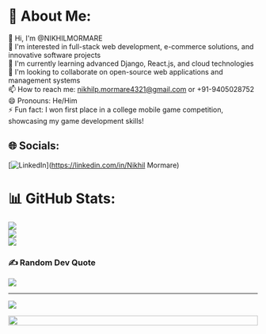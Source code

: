 # 💫 About Me:
👋 Hi, I'm @NIKHILMORMARE<br>👀 I'm interested in full-stack web development, e-commerce solutions, and innovative software projects<br>🌱 I'm currently learning advanced Django, React.js, and cloud technologies<br>💞️ I'm looking to collaborate on open-source web applications and management systems<br>📫 How to reach me: nikhilp.mormare4321@gmail.com or +91-9405028752<br>😄 Pronouns: He/Him<br>⚡ Fun fact: I won first place in a college mobile game competition, showcasing my game development skills!


## 🌐 Socials:
[![LinkedIn](https://img.shields.io/badge/LinkedIn-%230077B5.svg?logo=linkedin&logoColor=white)](https://linkedin.com/in/Nikhil Mormare) 
# 📊 GitHub Stats:
![](https://github-readme-stats.vercel.app/api?username=NIKHILMORMARE&theme=shadow_green&hide_border=false&include_all_commits=false&count_private=false)<br/>
![](https://github-readme-streak-stats.herokuapp.com/?user=NIKHILMORMARE&theme=shadow_green&hide_border=false)<br/>
![](https://github-readme-stats.vercel.app/api/top-langs/?username=NIKHILMORMARE&theme=shadow_green&hide_border=false&include_all_commits=false&count_private=false&layout=compact)

### ✍️ Random Dev Quote
![](https://quotes-github-readme.vercel.app/api?type=horizontal&theme=radical)

---
[![](https://visitcount.itsvg.in/api?id=NIKHILMORMARE&icon=6&color=13)](https://visitcount.itsvg.in)

<!-- Proudly created with GPRM ( https://gprm.itsvg.in ) -->
<img src="https://i.imgur.com/dBaSKWF.gif" height="20" width="100%">
